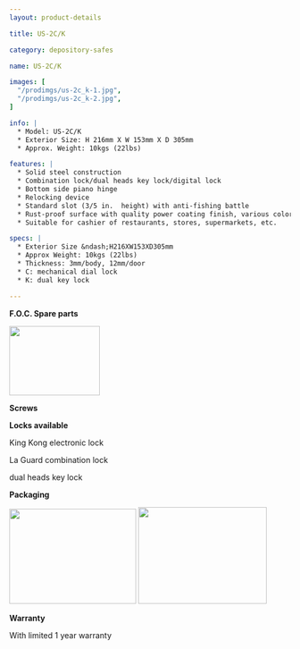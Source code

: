 ```yaml
---
layout: product-details

title: US-2C/K

category: depository-safes

name: US-2C/K

images: [
  "/prodimgs/us-2c_k-1.jpg",
  "/prodimgs/us-2c_k-2.jpg",
]

info: |
  * Model: US-2C/K
  * Exterior Size: H 216mm X W 153mm X D 305mm
  * Approx. Weight: 10kgs (22lbs)

features: |
  * Solid steel construction
  * Combination lock/dual heads key lock/digital lock
  * Bottom side piano hinge
  * Relocking device
  * Standard slot (3/5 in.  height) with anti-fishing battle
  * Rust-proof surface with quality power coating finish, various colors available
  * Suitable for cashier of restaurants, stores, supermarkets, etc.

specs: |
  * Exterior Size &ndash;H216XW153XD305mm
  * Approx Weight: 10kgs (22lbs)
  * Thickness: 3mm/body, 12mm/door
  * C: mechanical dial lock
  * K: dual key lock

---
```


**F.O.C. Spare parts**

<img alt="" src="{PRODIMGS}/prodimgs/us-2c_k-3.jpg" style="width: 162px; height: 124px;" />

**Screws**

**Locks available**

King Kong electronic lock

La Guard combination lock

dual heads key lock

**Packaging**

<img alt="" src="{PRODIMGS}/prodimgs/us-2c_k-4.jpg" style="width: 227px; height: 170px;" />

<img alt="" src="{PRODIMGS}/prodimgs/us-2c_k-5.jpg" style="width: 230px; height: 173px;" />

**Warranty**

With limited 1 year warranty

